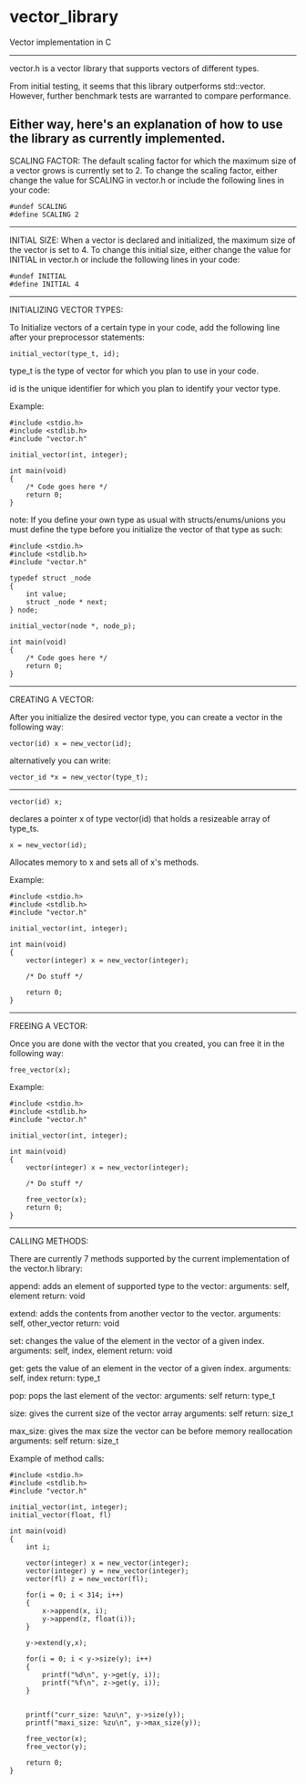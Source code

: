 # vector_library
Vector implementation in C

-----------------------------------------------------------------------------
vector.h is a vector library that supports vectors of different types.

From initial testing, it seems that this library outperforms std::vector.
However, further benchmark tests are warranted to compare performance.

Either way, here's an explanation of how to use the library as currently
implemented.
-----------------------------------------------------------------------------
SCALING FACTOR:
The default scaling factor for which the maximum size of a vector grows is 
currently set to 2. To change the scaling factor, either change the value 
for SCALING in vector.h or include the following lines in your code:
```
#undef SCALING
#define SCALING 2
```
-----------------------------------------------------------------------------
INITIAL SIZE:
When a vector is declared and initialized, the maximum size of the vector is 
set to 4. To change this initial size, either change the value for INITIAL in
vector.h or include the following lines in your code:
```
#undef INITIAL
#define INITIAL 4
```
-----------------------------------------------------------------------------
INITIALIZING VECTOR TYPES:

To Initialize vectors of a certain type in your code, add the following line
after your preprocessor statements:

```
initial_vector(type_t, id);
```

type_t is the type of vector for which you plan to use in your code.

id is the unique identifier for which you plan to identify your vector type.

Example:

```
#include <stdio.h>
#include <stdlib.h>
#include "vector.h"

initial_vector(int, integer);

int main(void)
{ 
    /* Code goes here */
    return 0;
}
```

note: If you define your own type as usual with structs/enums/unions 
you must define the type before you initialize the 
vector of that type as such:

```
#include <stdio.h>
#include <stdlib.h>
#include "vector.h"

typedef struct _node
{
    int value;
    struct _node * next;
} node;

initial_vector(node *, node_p);

int main(void)
{ 
    /* Code goes here */
    return 0;
}
```

-----------------------------------------------------------------------------
CREATING A VECTOR:

After you initialize the desired vector type, you can 
create a vector in the following way:


```
vector(id) x = new_vector(id); 
```


alternatively you can write:


```
vector_id *x = new_vector(type_t);
```

-----------------------------------------------------------------------------

```
vector(id) x; 
```

declares a pointer x of type vector(id) that holds a resizeable array of type_ts.

```
x = new_vector(id); 
```

Allocates memory to x and sets all of x's methods.

Example:

```
#include <stdio.h>
#include <stdlib.h>
#include "vector.h"

initial_vector(int, integer);

int main(void)
{ 
    vector(integer) x = new_vector(integer);

    /* Do stuff */

    return 0;
}
```
-----------------------------------------------------------------------------
FREEING A VECTOR:

Once you are done with the vector that you created, you can free it in the
following way:

```
free_vector(x);
```

Example:

```
#include <stdio.h>
#include <stdlib.h>
#include "vector.h"

initial_vector(int, integer);

int main(void)
{ 
    vector(integer) x = new_vector(integer);

    /* Do stuff */

    free_vector(x);
    return 0;
}
```

-----------------------------------------------------------------------------

CALLING METHODS:

There are currently 7 methods supported by the current implementation of the
vector.h library:

append: adds an element of supported type to the vector:
    arguments: self, element
    return: void

extend: adds the contents from another vector to the vector.
    arguments: self, other_vector
    return: void

set: changes the value of the element in the vector of a given index.
    arguments: self, index, element
    return: void

get: gets the value of an element in the vector of a given index.
    arguments: self, index
    return: type_t

pop: pops the last element of the vector:
    arguments: self
    return: type_t

size: gives the current size of the vector array
    arguments: self
    return: size_t

max_size: gives the max size the vector can be before memory reallocation
    arguments: self
    return: size_t

Example of method calls:

```
#include <stdio.h>
#include <stdlib.h>
#include "vector.h"

initial_vector(int, integer);
initial_vector(float, fl)

int main(void)
{ 
    int i;
    
    vector(integer) x = new_vector(integer);
    vector(integer) y = new_vector(integer);
    vector(fl) z = new_vector(fl);

    for(i = 0; i < 314; i++)
    {
        x->append(x, i);
        y->append(z, float(i));
    }

    y->extend(y,x);

    for(i = 0; i < y->size(y); i++)
    {
        printf("%d\n", y->get(y, i));
        printf("%f\n", z->get(y, i));
    }


    printf("curr_size: %zu\n", y->size(y));
    printf("maxi_size: %zu\n", y->max_size(y));

    free_vector(x);
    free_vector(y);

    return 0;
}
```









